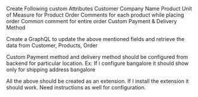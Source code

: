 Create Following custom Attributes
Customer 
Company Name
Product
Unit of Measure for Product
Order
Comments for each product while placing order
Common comment for entire order
Custom Payment & Delivery Method


Create a GraphQL to update the above mentioned fields and retrieve the data from Customer, Products, Order

Custom Payment method and delivery method should be configured from backend for particular location. Ex: If i configure bangalore it should show only for shipping address bangalore

All the above should be created as an extension. If I install the extension it should work. Need instructions as well for configuration.

